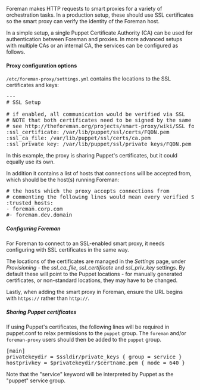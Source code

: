 
Foreman makes HTTP requests to smart proxies for a variety of orchestration tasks.  In a production setup, these should use SSL certificates so the smart proxy can verify the identity of the Foreman host.

In a simple setup, a single Puppet Certificate Authority (CA) can be used for authentication between Foreman and proxies.  In more advanced setups with multiple CAs or an internal CA, the services can be configured as follows.

#### Proxy configuration options

`/etc/foreman-proxy/settings.yml` contains the locations to the SSL certificates and keys:

<pre>
---
# SSL Setup

# if enabled, all communication would be verified via SSL
# NOTE that both certificates need to be signed by the same CA in order for this to work
# see http://theforeman.org/projects/smart-proxy/wiki/SSL for more information
:ssl_certificate: /var/lib/puppet/ssl/certs/FQDN.pem
:ssl_ca_file: /var/lib/puppet/ssl/certs/ca.pem
:ssl_private_key: /var/lib/puppet/ssl/private_keys/FQDN.pem
</pre>

In this example, the proxy is sharing Puppet's certificates, but it could equally use its own.

In addition it contains a list of hosts that connections will be accepted from, which should be the host(s) running Foreman:

<pre>
# the hosts which the proxy accepts connections from
# commenting the following lines would mean every verified SSL connection allowed
:trusted_hosts:
- foreman.corp.com
#- foreman.dev.domain
</pre>


##### Configuring Foreman

For Foreman to connect to an SSL-enabled smart proxy, it needs configuring with SSL certificates in the same way.

The locations of the certificates are managed in the *Settings* page, under *Provisioning* - the _ssl_ca_file_, _ssl_certificate_ and _ssl_priv_key_ settings.  By default these will point to the Puppet locations - for manually generated certificates, or non-standard locations, they may have to be changed.

Lastly, when adding the smart proxy in Foreman, ensure the URL begins with `https://` rather than `http://`.


##### Sharing Puppet certificates

If using Puppet's certificates, the following lines will be required in puppet.conf to relax permissions to the `puppet` group.  The `foreman` and/or `foreman-proxy` users should then be added to the `puppet` group.

<pre>
[main]
privatekeydir = $ssldir/private_keys { group = service }
hostprivkey = $privatekeydir/$certname.pem { mode = 640 }
</pre>

Note that the "service" keyword will be interpreted by Puppet as the "puppet" service group.
